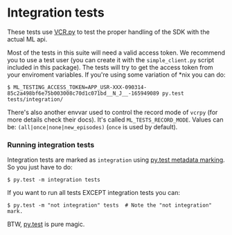 # Integration tests

These tests use [VCR.py](https://github.com/kevin1024/vcrpy) to test the proper handling of the SDK with the actual ML api.

Most of the tests in this suite will need a valid access token. We recommend you to use a test user (you can create it with the `simple_client.py` script included in this package). The tests will try to get the access token from your enviroment variables. If you're using some variation of *nix you can do:

    $ ML_TESTING_ACCESS_TOKEN=APP_USR-XXX-090314-85c2a498bf6e75b003008c70d1c071bd__N_J__-165949089 py.test tests/integration/

There's also another envvar used to control the record mode of `vcrpy` (for more details check their docs). It's called `ML_TESTS_RECORD_MODE`. Values can be: `(all|once|none|new_episodes)` (`once` is used by default).

### Running integration tests

Integration tests are marked as `integration` using [py.test metadata marking](http://pytest.org/latest/example/markers.html). So you just have to do:

    $ py.test -m integration tests

If you want to run all tests EXCEPT integration tests you can:

    $ py.test -m "not integration" tests  # Note the "not integration" mark.

BTW, [py.test](http://pytest.org) is pure magic.